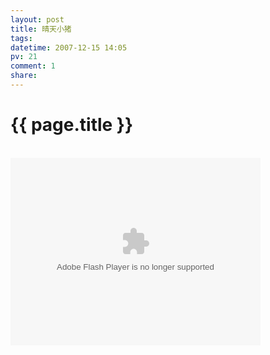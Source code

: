 ```yaml
---
layout: post
title: 晴天小猪
tags: 
datetime: 2007-12-15 14:05
pv: 21
comment: 1
share: 
---
```


{{ page.title }}
================

 <p>&nbsp;&nbsp;&nbsp;&nbsp;&nbsp;&nbsp;&nbsp;&nbsp;&nbsp;&nbsp;&nbsp;&nbsp;&nbsp;&nbsp;&nbsp;&nbsp;&nbsp;&nbsp;&nbsp;&nbsp;&nbsp;&nbsp;&nbsp;&nbsp;&nbsp;&nbsp;&nbsp;&nbsp;&nbsp;&nbsp;  <embed style="width: 400px; height: 300px;" pluginspage="http://www.macromedia.com/go/getflashplayer" src="http://www.tudou.com/v/CZlh72xA1V8" width="400" height="300" type="application/x-shockwave-flash" wmode="transparent" play="true" loop="false" menu="false" allowscriptaccess="never" /></p> 

